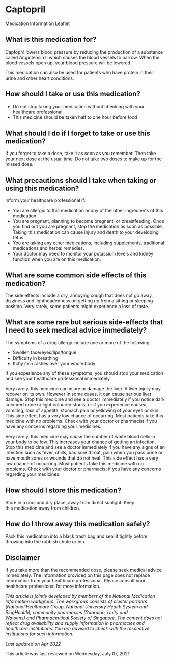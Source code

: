 # Captopril

Medication Information Leaflet

What is this medication for?
----------------------------

Captopril lowers blood pressure by reducing the production of a substance called Angiotensin II which causes the blood vessels to narrow. When the blood vessels open up, your blood pressure will be lowered.

This medication can also be used for patients who have protein in their urine and other heart conditions.

How should I take or use this medication?
-----------------------------------------

* Do not stop taking your medication without checking with your healthcare professional.
* This medicine should be taken half to one hour before food

What should I do if I forget to take or use this medication?
------------------------------------------------------------

If you forget to take a dose, take it as soon as you remember. Then take your next dose at the usual time. Do not take two doses to make up for the missed dose.

What precautions should I take when taking or using this medication?
--------------------------------------------------------------------

Inform your healthcare professional if:

* You are allergic to this medication or any of the other ingredients of this medication
* You are pregnant, planning to become pregnant, or breastfeeding. Once you find out you are pregnant, stop the medication as soon as possible. Taking this medication can cause injury and death to your developing fetus.
* You are taking any other medications, including supplements, traditional medications and herbal remedies.
* Your doctor may need to monitor your potassium levels and kidney function when you are on this medication.

What are some common side effects of this medication?
-----------------------------------------------------

The side effects include a dry, annoying cough that does not go away, dizziness and lightheadedness on getting up from a sitting or sleeping position. Very rarely, some patients might experience a loss of taste. 

What are some rare but serious side-effects that I need to seek medical advice immediately?
-------------------------------------------------------------------------------------------

The symptoms of a drug allergy include one or more of the following:

* Swollen face/eyes/lips/tongue
* Difficulty in breathing
* Itchy skin rashes over your whole body

If you experience any of these symptoms, you should stop your medication and see your healthcare professional immediately

Very rarely, this medicine can injure or damage the liver. A liver injury may recover on its own. However in some cases, it can cause serious liver damage. Stop this medicine and see a doctor immediately if you notice dark coloured urine or light coloured stools, or if you experience nausea, vomiting, loss of appetite, stomach pain or yellowing of your eyes or skin. This side effect has a very low chance of occurring. Most patients take this medicine with no problems. Check with your doctor or pharmacist if you have any concerns regarding your medicines.

Very rarely, this medicine may cause the number of white blood cells in your body to be low. This increases your chance of getting an infection. Stop this medicine and see a doctor immediately if you have any signs of an infection such as fever, chills, bad sore throat, pain when you pass urine or have mouth sores or wounds that do not heal. This side effect has a very low chance of occurring. Most patients take this medicine with no problems. Check with your doctor or pharmacist if you have any concerns regarding your medicines.

How should I store this medication?
-----------------------------------

Store in a cool and dry place, away from direct sunlight. Keep this medication away from children.

How do I throw away this medication safely?
-------------------------------------------

Pack this medication into a black trash bag and seal it tightly before throwing into the rubbish chute or bin.

Disclaimer
----------

If you take more than the recommended dose, please seek medical advice immediately. The information provided on this page does not replace information from your healthcare professional. Please consult your healthcare professional for more information.

*This article is jointly developed by members of the National Medication Information workgroup. The workgroup consists of cluster partners (National Healthcare Group, National University Health System and SingHealth), community pharmacies (Guardian, Unity and Watsons) and Pharmaceutical Society of Singapore. The content does not reflect drug availability and supply information in pharmacies and healthcare institutions. You are advised to check with the respective institutions for such information.*

*Last updated on Apr 2022*

This article was last reviewed on
Wednesday, July 07, 2021